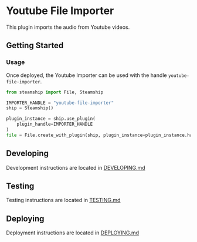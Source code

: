 # Youtube File Importer

This plugin imports the audio from Youtube videos.

## Getting Started

### Usage

Once deployed, the Youtube Importer can be used with the handle `youtube-file-importer`.

```python
from steamship import File, Steamship

IMPORTER_HANDLE = "youtube-file-importer"
ship = Steamship()

plugin_instance = ship.use_plugin(
    plugin_handle=IMPORTER_HANDLE
)
file = File.create_with_plugin(ship, plugin_instance=plugin_instance.handle, URL="YOUR_URL")
```

## Developing

Development instructions are located in [DEVELOPING.md](DEVELOPING.md)

## Testing

Testing instructions are located in [TESTING.md](TESTING.md)

## Deploying

Deployment instructions are located in [DEPLOYING.md](DEPLOYING.md)